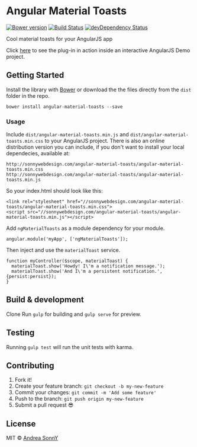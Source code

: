 # Angular Material Toasts

[![Bower version](https://badge.fury.io/bo/angular-material-toasts.svg)](https://badge.fury.io/bo/angular-material-toasts)
[![Build Status](https://travis-ci.org/andreasonny83/angular-material-toasts.svg?branch=master)](https://travis-ci.org/andreasonny83/angular-material-toasts)
[![devDependency Status](https://david-dm.org/andreasonny83/angular-material-toasts/dev-status.svg)](https://david-dm.org/andreasonny83/angular-material-toasts#info=devDependencies)

Cool material toasts for your AngularJS app

Click [here](https://jsbin.com/momuke/edit?html,output) to see the plug-in in action inside an interactive AngularJS Demo project.

## Getting Started

Install the library with [Bower](http://bower.io/) or download the the files directly from the `dist` folder in the repo.

    bower install angular-material-toasts --save

### Usage

Include `dist/angular-material-toasts.min.js` and `dist/angular-material-toasts.min.css` to your AngularJS project.
There is also an online distribution version you can include, if you don't want to install your local dependecies, available at:

    http://sonnywebdesign.com/angular-material-toasts/angular-material-toasts.min.css
    http://sonnywebdesign.com/angular-material-toasts/angular-material-toasts.min.js

So your index.html should look like this:

    <link rel="stylesheet" href="//sonnywebdesign.com/angular-material-toasts/angular-material-toasts.min.css">
    <script src="//sonnywebdesign.com/angular-material-toasts/angular-material-toasts.min.js"></script>

Add `ngMaterialToasts` as a module dependency for your module.

    angular.module('myApp', ['ngMaterialToasts']);

Then inject and use the `materialToast` service.

    function myController($scope, materialToast) {
      materialToast.show('Howdy! I\'m a notification message.');
      materialToast.show('And I\'m a persistent notification.', {persist:persist});
    }

## Build & development

Clone
Run `gulp` for building and `gulp serve` for preview.

## Testing

Running `gulp test` will run the unit tests with karma.

## Contributing

1. Fork it!
2. Create your feature branch: `git checkout -b my-new-feature`
3. Commit your changes: `git commit -m 'Add some feature'`
4. Push to the branch: `git push origin my-new-feature`
5. Submit a pull request :sunglasses:

## License

MIT © [Andrea SonnY](http://andreasonny.mit-license.org/)
